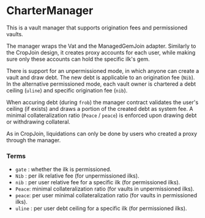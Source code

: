 # CharterManager

This is a vault manager that supports origination fees and permissioned vaults.

The manager wraps the Vat and the ManagedGemJoin adapter. Similarly to the CropJoin design, it creates proxy accounts for each user, while making sure only these accounts can hold the specific ilk's gem.

There is support for an unpermissioned mode, in which anyone can create a vault and draw debt. The new debt is applicable to an origination fee (`Nib`).
In the alternative permissioned mode, each vault owner is chartered a debt ceiling (`uline`) and specific origination fee (`nib`).

When accuring debt (during `frob`) the manager contract validates the user's ceiling (if exists) and draws a portion of the created debt as system fee.
A minimal collateralization ratio (`Peace` / `peace`) is enforced upon drawing debt or withdrawing collateral.

As in CropJoin, liquidations can only be done by users who created a proxy through the manager.

### Terms

- `gate` : whether the ilk is permissioned.
- `Nib` : per ilk relative fee (for unpermissioned ilks).
- `nib` : per user relative fee for a specific ilk (for permissioned ilks).
- `Peace`: minimal collateralization ratio (for vaults in unpermissioned ilks).
- `peace`: per user minimal collateralization ratio (for vaults in permissioned ilks).
- `uline` : per user debt ceiling for a specific ilk (for permissioned ilks).
